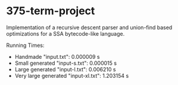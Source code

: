 # 375-term-project
Implementation of a recursive descent parser and union-find based optimizations for a SSA bytecode-like language.

Running Times:
- Handmade "input.txt": 0.000009 s
- Small generated "input-s.txt": 0.000015 s
- Large generated "input-l.txt": 0.006210 s
- Very large generated "input-xl.txt": 1.203154 s
